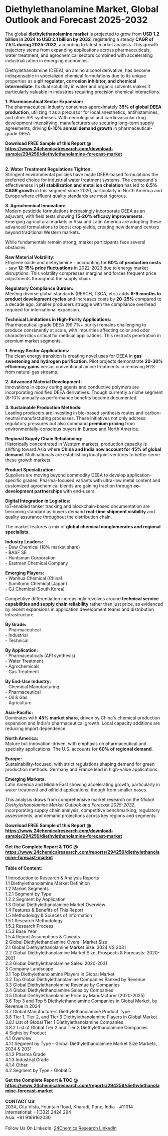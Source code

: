 <h1>Diethylethanolamine Market, Global Outlook and Forecast 2025-2032</h1><p>The global <strong>diethylethanolamine market</strong> is projected to grow from <strong>USD 1.2 billion in 2024 to USD 2.1 billion by 2032</strong>, registering a steady <strong>CAGR of 7.5% during 2025-2032</strong>, according to latest market analysis. This growth trajectory stems from expanding applications across pharmaceuticals, water treatment, and agrochemical sectors combined with accelerating industrialization in emerging economies.</p><p>Diethylethanolamine (DEEA), an amino alcohol derivative, has become indispensable in specialized chemical formulations due to its unique properties as a <strong>pH regulator, corrosion inhibitor, and chemical intermediate</strong>. Its dual solubility in water and organic solvents makes it particularly valuable in industries requiring precision chemical interactions.</p><p><strong>1. Pharmaceutical Sector Expansion:<br>
</strong>The pharmaceutical industry consumes approximately <strong>35% of global DEEA production</strong>, utilizing it as a precursor for local anesthetics, antihistamines, and other API syntheses. With neurological and cardiovascular drug development intensifying, manufacturers are securing long-term supply agreements, driving <strong>8-10% annual demand growth</strong> in pharmaceutical-grade DEEA.</p><div><b>Download FREE Sample of this Report @ 
            <a href="https://www.24chemicalresearch.com/download-sample/294259/diethylethanolamine-forecast-market">
            https://www.24chemicalresearch.com/download-sample/294259/diethylethanolamine-forecast-market</a></b></div><br><p><strong>2. Water Treatment Regulations Tighten:<br>
</strong>Stringent environmental policies have made DEEA-based formulations the preferred choice for industrial water treatment systems. The compound's effectiveness in <strong>pH stabilization and metal ion chelation</strong> has led to <strong>6.5% CAGR growth</strong> in this segment since 2020, particularly in North America and Europe where effluent quality standards are most rigorous.</p><p><strong>3. Agrochemical Innovation:<br>
</strong>Modern pesticide formulations increasingly incorporate DEEA as an adjuvant, with field tests showing <strong>15-20% efficacy improvements</strong>. Emerging agricultural markets in Asia and Latin America are adopting these advanced formulations to boost crop yields, creating new demand centers beyond traditional Western markets.</p><p>While fundamentals remain strong, market participants face several obstacles:</p><p><strong>Raw Material Volatility:<br>
	</strong>Ethylene oxide and diethylamine - accounting for <strong>60% of production costs</strong> - saw <strong>12-15% price fluctuations</strong> in 2022-2023 due to energy market disruptions. This volatility compresses margins and forces frequent price adjustments throughout the supply chain.</p><p><strong>Regulatory Compliance Burden:<br>
	</strong>Meeting diverse global standards (REACH, TSCA, etc.) adds <strong>6-9 months to product development cycles</strong> and increases costs by <strong>20-25%</strong> compared to a decade ago. Smaller producers struggle with the compliance overhead required for international expansion.</p><p><strong>Technical Limitations in High-Purity Applications:<br>
	</strong>Pharmaceutical-grade DEEA (99.7%+ purity) remains challenging to produce consistently at scale, with impurities affecting color and odor characteristics critical for medical applications. This restricts penetration in premium market segments.</p><p><strong>1. Energy Sector Applications:<br>
</strong>The clean energy transition is creating novel uses for DEEA in <strong>gas sweetening and hydrogen purification</strong>. Pilot projects demonstrate <strong>20-30% efficiency gains</strong> versus conventional amine treatments in removing H2S from natural gas streams.</p><p><strong>2. Advanced Material Development:<br>
</strong>Innovations in epoxy curing agents and conductive polymers are incorporating modified DEEA derivatives. Though currently a niche segment (8-10% annually as performance benefits become documented.</p><p><strong>3. Sustainable Production Methods:<br>
</strong>Leading producers are investing in bio-based synthesis routes and carbon-neutral manufacturing processes. These initiatives not only address regulatory pressures but also command <strong>premium pricing</strong> from environmentally-conscious buyers in Europe and North America.</p><p><strong>Regional Supply Chain Rebalancing:<br>
	</strong>Historically concentrated in Western markets, production capacity is shifting toward Asia where <strong>China and India now account for 45% of global demand</strong>. Multinationals are establishing local joint ventures to better serve these growth markets.</p><p><strong>Product Specialization:<br>
	</strong>Suppliers are moving beyond commodity DEEA to develop application-specific grades. Pharma-focused variants with ultra-low metal content and customized agrochemical blends are gaining traction through <strong>co-development partnerships</strong> with end-users.</p><p><strong>Digital Integration in Logistics:<br>
	</strong>IoT-enabled tanker tracking and blockchain-based documentation are becoming standard as buyers demand <strong>real-time shipment visibility</strong> and quality assurance throughout the distribution chain.</p><p>The market features a mix of <strong>global chemical conglomerates and regional specialists</strong>:</p><p><strong>Industry Leaders:</strong><br>
- Dow Chemical (18% market share)<br>
- BASF SE<br>
- Huntsman Corporation<br>
- Eastman Chemical Company</p><p><strong>Emerging Players:<br>
</strong>- Wanhua Chemical (China)<br>
- Sumitomo Chemical (Japan)<br>
- CJ Chemical (South Korea)</p><p>Competitive differentiation increasingly revolves around <strong>technical service capabilities and supply chain reliability</strong> rather than just price, as evidenced by recent expansions in application development teams and distribution infrastructure.</p><p><strong>By Grade:<br>
	</strong>- Pharmaceutical<br>
	- Industrial<br>
	- Technical</p><p><strong>By Application:<br>
	</strong>- Pharmaceuticals (API synthesis)<br>
	- Water Treatment<br>
	- Agrochemicals<br>
	- Gas Treatment</p><p><strong>By End-Use Industry:<br>
	</strong>- Chemical Manufacturing<br>
	- Pharmaceutical<br>
	- Oil &amp; Gas<br>
	- Agriculture</p><p><strong>Asia-Pacific:<br>
	</strong>Dominates with <strong>45% market share</strong>, driven by China's chemical production expansion and India's pharmaceutical growth. Local capacity additions are reducing import dependence.</p><p><strong>North America:<br>
	</strong>Mature but innovation-driven, with emphasis on pharmaceutical and specialty applications. The U.S. accounts for <strong>60% of regional demand</strong>.</p><p><strong>Europe:<br>
	</strong>Sustainability-focused, with strict regulations shaping demand for green production methods. Germany and France lead in high-value applications.</p><p><strong>Emerging Markets:<br>
	</strong>Latin America and Middle East showing accelerating growth, particularly in water treatment and oilfield applications, though from smaller bases.</p><p>This analysis draws from comprehensive market research on the <em>Global Diethylethanolamine Market Outlook and Forecast 2025-2032</em>, incorporating supply chain analysis, competitive benchmarking, regulatory assessments, and demand projections across key regions and segments.</p><div><b>Download FREE Sample of this Report @ 
            <a href="https://www.24chemicalresearch.com/download-sample/294259/diethylethanolamine-forecast-market">
            https://www.24chemicalresearch.com/download-sample/294259/diethylethanolamine-forecast-market</a></b></div><br><div><b>Get the Complete Report & TOC @ 
            <a href="https://www.24chemicalresearch.com/reports/294259/diethylethanolamine-forecast-market">
            https://www.24chemicalresearch.com/reports/294259/diethylethanolamine-forecast-market</a></b></div><br>
            <b>Table of Content:</b><p>1 Introduction to Research & Analysis Reports<br />
 1.1 Diethylethanolamine Market Definition<br />
 1.2 Market Segments<br />
 1.2.1 Segment by Type<br />
 1.2.2 Segment by Application<br />
 1.3 Global Diethylethanolamine Market Overview<br />
 1.4 Features & Benefits of This Report<br />
 1.5 Methodology & Sources of Information<br />
 1.5.1 Research Methodology<br />
 1.5.2 Research Process<br />
 1.5.3 Base Year<br />
 1.5.4 Report Assumptions & Caveats<br />
2 Global Diethylethanolamine Overall Market Size<br />
 2.1 Global Diethylethanolamine Market Size: 2024 VS 2031<br />
 2.2 Global Diethylethanolamine Market Size, Prospects & Forecasts: 2020-2031<br />
 2.3 Global Diethylethanolamine Sales: 2020-2031<br />
3 Company Landscape<br />
 3.1 Top Diethylethanolamine Players in Global Market<br />
 3.2 Top Global Diethylethanolamine Companies Ranked by Revenue<br />
 3.3 Global Diethylethanolamine Revenue by Companies<br />
 3.4 Global Diethylethanolamine Sales by Companies<br />
 3.5 Global Diethylethanolamine Price by Manufacturer (2020-2025)<br />
 3.6 Top 3 and Top 5 Diethylethanolamine Companies in Global Market, by Revenue in 2024<br />
 3.7 Global Manufacturers Diethylethanolamine Product Type<br />
 3.8 Tier 1, Tier 2, and Tier 3 Diethylethanolamine Players in Global Market<br />
 3.8.1 List of Global Tier 1 Diethylethanolamine Companies<br />
 3.8.2 List of Global Tier 2 and Tier 3 Diethylethanolamine Companies<br />
4 Sights by Product<br />
 4.1 Overview<br />
 4.1.1 Segment by Type - Global Diethylethanolamine Market Size Markets, 2024 & 2031<br />
 4.1.2 Pharma Grade<br />
 4.1.3 Industrial Grade<br />
 4.1.4 Other<br />
 4.2 Segment by Type - Global D</p><div><b>Get the Complete Report & TOC @ 
            <a href="https://www.24chemicalresearch.com/reports/294259/diethylethanolamine-forecast-market">
            https://www.24chemicalresearch.com/reports/294259/diethylethanolamine-forecast-market</a></b></div><br><b>CONTACT US:</b><br>
            203A, City Vista, Fountain Road, Kharadi, Pune, India - 411014<br>
            International: +1(332) 2424 294<br>
            Asia: +91 9169162030 <br><br>
            Follow Us On LinkedIn: <a href="https://www.linkedin.com/company/24chemicalresearch/">24ChemicalResearch LinkedIn</a>